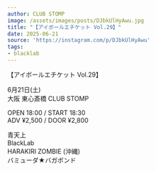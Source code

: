 ```yaml
---
author: CLUB STOMP
image: /assets/images/posts/DJbkUlHyAwu.jpg
title: "【アイボールエチケット Vol.29】"
date: 2025-06-21
source: 'https://instagram.com/p/DJbkUlHyAwu'
tags:
- blacklab
---
```

【アイボールエチケット Vol.29】

6月21日(土) <br>
大阪 東心斎橋 CLUB STOMP

OPEN 18:00 / START 18:30<br>
ADV ¥2,500 / DOOR ¥2,800

青天上<br>
BlackLab<br>
HARAKIRI ZOMBIE (沖縄)<br>
バミューダ★バガボンド